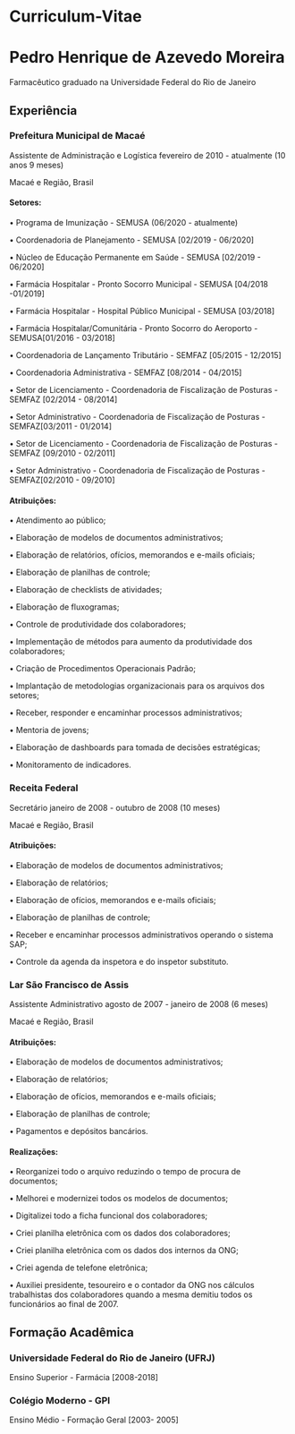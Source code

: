 # Curriculum-Vitae

# Pedro Henrique de Azevedo Moreira
Farmacêutico graduado na Universidade Federal do Rio de Janeiro

## Experiência

### Prefeitura Municipal de Macaé
Assistente de Administração e Logística fevereiro de 2010 - atualmente (10 anos 9 meses)

Macaé e Região, Brasil

#### Setores:

• Programa de Imunização - SEMUSA (06/2020 - atualmente)

• Coordenadoria de Planejamento - SEMUSA [02/2019 - 06/2020]

• Núcleo de Educação Permanente em Saúde - SEMUSA [02/2019 - 06/2020]

• Farmácia Hospitalar - Pronto Socorro Municipal - SEMUSA [04/2018 -01/2019]

• Farmácia Hospitalar - Hospital Público Municipal - SEMUSA [03/2018]

• Farmácia Hospitalar/Comunitária - Pronto Socorro do Aeroporto - SEMUSA[01/2016 - 03/2018]

• Coordenadoria de Lançamento Tributário - SEMFAZ [05/2015 - 12/2015]

• Coordenadoria Administrativa - SEMFAZ [08/2014 - 04/2015]

• Setor de Licenciamento - Coordenadoria de Fiscalização de Posturas -SEMFAZ [02/2014 - 08/2014]

• Setor Administrativo - Coordenadoria de Fiscalização de Posturas - SEMFAZ[03/2011 - 01/2014]

• Setor de Licenciamento - Coordenadoria de Fiscalização de Posturas -SEMFAZ [09/2010 - 02/2011]

• Setor Administrativo - Coordenadoria de Fiscalização de Posturas - SEMFAZ[02/2010 - 09/2010]

#### Atribuições:

• Atendimento ao público;

• Elaboração de modelos de documentos administrativos;

• Elaboração de relatórios, ofícios, memorandos e e-mails oficiais;

• Elaboração de planilhas de controle;

• Elaboração de checklists de atividades;

• Elaboração de fluxogramas;

• Controle de produtividade dos colaboradores;

• Implementação de métodos para aumento da produtividade dos colaboradores;

• Criação de Procedimentos Operacionais Padrão;

• Implantação de metodologias organizacionais para os arquivos dos setores;

• Receber, responder e encaminhar processos administrativos;

• Mentoria de jovens;

• Elaboração de dashboards para tomada de decisões estratégicas;

• Monitoramento de indicadores.

### Receita Federal
Secretário
janeiro de 2008 - outubro de 2008 (10 meses)

Macaé e Região, Brasil

#### Atribuições:

• Elaboração de modelos de documentos administrativos;

• Elaboração de relatórios;

• Elaboração de ofícios, memorandos e e-mails oficiais;

• Elaboração de planilhas de controle;

• Receber e encaminhar processos administrativos operando o sistema SAP;

• Controle da agenda da inspetora e do inspetor substituto.

### Lar São Francisco de Assis
Assistente Administrativo
agosto de 2007 - janeiro de 2008 (6 meses)

Macaé e Região, Brasil

#### Atribuições: 

• Elaboração de modelos de documentos administrativos;

• Elaboração de relatórios;

• Elaboração de ofícios, memorandos e e-mails oficiais;

• Elaboração de planilhas de controle;

• Pagamentos e depósitos bancários.

#### Realizações:
• Reorganizei todo o arquivo reduzindo o tempo de procura de documentos;

• Melhorei e modernizei todos os modelos de documentos;

• Digitalizei todo a ficha funcional dos colaboradores;

• Criei planilha eletrônica com os dados dos colaboradores;

• Criei planilha eletrônica com os dados dos internos da ONG;

• Criei agenda de telefone eletrônica;

• Auxiliei presidente, tesoureiro e o contador da ONG nos cálculos trabalhistas dos colaboradores quando a mesma demitiu todos os funcionários ao final de 2007.

## Formação Acadêmica

### Universidade Federal do Rio de Janeiro (UFRJ)

Ensino Superior - Farmácia [2008-2018] 

### Colégio Moderno - GPI 

Ensino Médio - Formação Geral [2003- 2005] 
